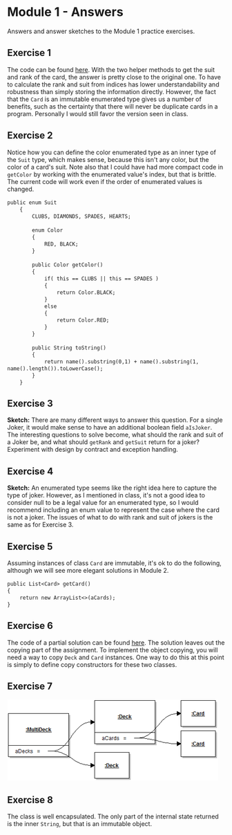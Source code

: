 # Module 1 - Answers

Answers and answer sketches to the Module 1 practice exercises.

## Exercise 1

The code can be found [here](EnumeratedCard.java). With the two helper methods to get the suit and rank of the card, the answer is pretty close to the original one. To have to calculate the rank and suit from indices has lower understandability and robustness than simply storing the information directly. However, the fact that the `Card` is an immutable enumerated type gives us a number of benefits, such as the certainty that there will never be duplicate cards in a program. Personally I would still favor the version seen in class.

## Exercise 2

Notice how you can define the color enumerated type as an inner type of the `Suit` type, which makes sense, because this isn't any color, but the color of a card's suit. Note also that I could have had more compact code in `getColor` by working with the enumerated value's index, but that is brittle. The current code will work even if the order of enumerated values is changed.

```
public enum Suit
	{
		CLUBS, DIAMONDS, SPADES, HEARTS;
		
		enum Color
		{
			RED, BLACK;
		}
		
		public Color getColor()
		{
			if( this == CLUBS || this == SPADES )
			{
				return Color.BLACK;
			}
			else
			{
				return Color.RED;
			}
		}
		
		public String toString()
		{
			return name().substring(0,1) + name().substring(1, name().length()).toLowerCase();
		}
	}
```

## Exercise 3

**Sketch:** There are many different ways to answer this question. For a single Joker, it would make sense to have an additional boolean field `aIsJoker`. The interesting questions to solve become, what should the rank and suit of a Joker be, and what should `getRank` and `getSuit` return for a joker? Experiment with design by contract and exception handling.

## Exercise 4

**Sketch:** An enumerated type seems like the right idea here to capture the type of joker. However, as I mentioned in class, it's not a good idea to consider null to be a legal value for an enumerated type, so I would recommend including an enum value to represent the case where the card is not a joker. The issues of what to do with rank and suit of jokers is the same as for Exercise 3.

## Exercise 5

Assuming instances of class `Card` are immutable, it's ok to do the following, although we will see more elegant solutions in Module 2.

```
public List<Card> getCard()
{
	return new ArrayList<>(aCards);
}
```

## Exercise 6

The code of a partial solution can be found [here](MultiDeck.java). The solution leaves out the copying part of the assignment. To implement the object copying, you will need a way to copy `Deck` and `Card` instances. One way to do this at this point is simply to define copy constructors for these two classes.

## Exercise 7

![Answer to exercise 7](m01-a-multideck.png)

## Exercise 8

The class is well encapsulated. The only part of the internal state returned is the inner `String`, but that is an immutable object.